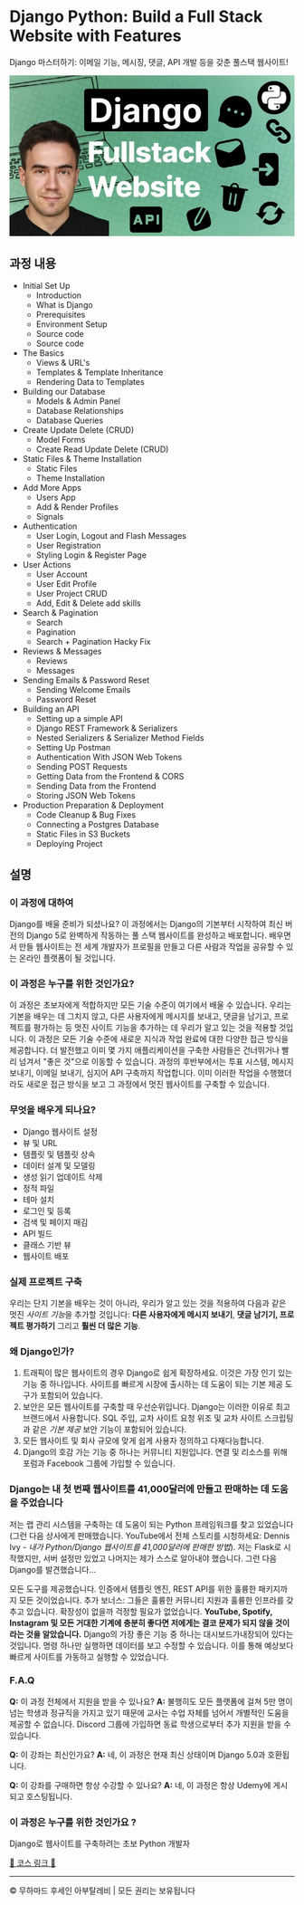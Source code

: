 <!-- ©©©©©©©©©©©©©©©©©©©©©©©© All Rights Are Reserved By Muhammad Husain Abootalebi ©©©©©©©©©©©©©©©©©©©©©©©©©©©©©©©©©© -->

# Django Python: Build a Full Stack Website with Features

Django 마스터하기: 이메일 기능, 메시징, 댓글, API 개발 등을 갖춘 풀스택 웹사이트!

![Django Python: Build a Full Stack Website with Features](../../assets/Courses/Course%20Covers/0%20-%201%20-%20Django%20Complete%20Course.webp)

## 과정 내용

- Initial Set Up
  - Introduction
  - What is Django
  - Prerequisites
  - Environment Setup
  - Source code
  - Source code
- The Basics
  - Views & URL's
  - Templates & Template Inheritance
  - Rendering Data to Templates
- Building our Database
  - Models & Admin Panel
  - Database Relationships
  - Database Queries
- Create Update Delete (CRUD)
  - Model Forms
  - Create Read Update Delete (CRUD)
- Static Files & Theme Installation
  - Static Files
  - Theme Installation
- Add More Apps
  - Users App
  - Add & Render Profiles
  - Signals
- Authentication
  - User Login, Logout and Flash Messages
  - User Registration
  - Styling Login & Register Page
- User Actions
  - User Account
  - User Edit Profile
  - User Project CRUD
  - Add, Edit & Delete add skills
- Search & Pagination
  - Search
  - Pagination
  - Search + Pagination Hacky Fix
- Reviews & Messages
  - Reviews
  - Messages
- Sending Emails & Password Reset
  - Sending Welcome Emails
  - Password Reset
- Building an API
  - Setting up a simple API
  - Django REST Framework & Serializers
  - Nested Serializers & Serializer Method Fields
  - Setting Up Postman
  - Authentication With JSON Web Tokens
  - Sending POST Requests
  - Getting Data from the Frontend & CORS
  - Sending Data from the Frontend
  - Storing JSON Web Tokens
- Production Preparation & Deployment
  - Code Cleanup & Bug Fixes
  - Connecting a Postgres Database
  - Static Files in S3 Buckets
  - Deploying Project

## 설명

### 이 과정에 대하여

Django를 배울 준비가 되셨나요? 이 과정에서는 Django의 기본부터 시작하여 최신 버전의 Django 5로 완벽하게 작동하는 풀 스택 웹사이트를 완성하고 배포합니다. 배우면서 만들 웹사이트는 전 세계 개발자가 프로필을 만들고 다른 사람과 작업을 공유할 수 있는 온라인 플랫폼이 될 것입니다.

### 이 과정은 누구를 위한 것인가요?

이 과정은 초보자에게 적합하지만 모든 기술 수준이 여기에서 배울 수 있습니다. 우리는 기본을 배우는 데 그치지 않고, 다른 사용자에게 메시지를 보내고, 댓글을 남기고, 프로젝트를 평가하는 등 멋진 사이트 기능을 추가하는 데 우리가 알고 있는 것을 적용할 것입니다. 이 과정은 모든 기술 수준에 새로운 지식과 작업 완료에 대한 다양한 접근 방식을 제공합니다. 더 발전했고 이미 몇 가지 애플리케이션을 구축한 사람들은 건너뛰거나 빨리 넘겨서 "좋은 것"으로 이동할 수 있습니다. 과정의 후반부에서는 투표 시스템, 메시지 보내기, 이메일 보내기, 심지어 API 구축까지 작업합니다. 이미 이러한 작업을 수행했더라도 새로운 접근 방식을 보고 그 과정에서 멋진 웹사이트를 구축할 수 있습니다.

### 무엇을 배우게 되나요?

- Django 웹사이트 설정
- 뷰 및 URL
- 템플릿 및 템플릿 상속
- 데이터 설계 및 모델링
- 생성 읽기 업데이트 삭제
- 정적 파일
- 테마 설치
- 로그인 및 등록
- 검색 및 페이지 매김
- API 빌드
- 클래스 기반 뷰
- 웹사이트 배포

### 실제 프로젝트 구축

우리는 단지 기본을 배우는 것이 아니라, 우리가 알고 있는 것을 적용하여 다음과 같은 멋진 *사이트 기능*을 추가할 것입니다: **다른 사용자에게 메시지 보내기**, **댓글 남기기, 프로젝트 평가하기** 그리고 **훨씬 더 많은 기능**.

### 왜 Django인가?

1. 트래픽이 많은 웹사이트의 경우 Django로 쉽게 확장하세요. 이것은 가장 인기 있는 기능 중 하나입니다. 사이트를 빠르게 시장에 출시하는 데 도움이 되는 기본 제공 도구가 포함되어 있습니다.
2. 보안은 모든 웹사이트를 구축할 때 우선순위입니다. Django는 이러한 이유로 최고 브랜드에서 사용합니다. SQL 주입, 교차 사이트 요청 위조 및 교차 사이트 스크립팅과 같은 *기본 제공* 보안 기능이 포함되어 있습니다.
3. 모든 웹사이트 및 회사 규모에 맞게 쉽게 사용자 정의하고 다재다능합니다.
4. Django의 호감 가는 기능 중 하나는 커뮤니티 지원입니다. 연결 및 리소스를 위해 포럼과 Facebook 그룹에 가입할 수 있습니다.

### Django는 내 첫 번째 웹사이트를 41,000달러에 만들고 판매하는 데 도움을 주었습니다

저는 랩 관리 시스템을 구축하는 데 도움이 되는 Python 프레임워크를 찾고 있었습니다(그런 다음 상사에게 판매했습니다. YouTube에서 전체 스토리를 시청하세요: Dennis Ivy - *내가 Python/Django 웹사이트를 41,000달러에 판매한 방법*). 저는 Flask로 시작했지만, 서버 설정만 있었고 나머지는 제가 스스로 알아내야 했습니다. 그런 다음 Django를 발견했습니다...

모든 도구를 제공했습니다. 인증에서 템플릿 엔진, REST API를 위한 훌륭한 패키지까지 모든 것이었습니다. 추가 보너스: 그들은 훌륭한 커뮤니티 지원과 훌륭한 인프라를 갖추고 있습니다. 확장성이 없을까 걱정할 필요가 없었습니다. **YouTube, Spotify, Instagram 및 모든 거대한 기계에 충분히 좋다면 저에게는 결코 문제가 되지 않을 것이라는 것을 알았습니다.** Django의 가장 좋은 기능 중 하나는 대시보드가 ​​내장되어 있다는 것입니다. 명령 하나만 실행하면 데이터를 보고 수정할 수 있습니다. 이를 통해 예상보다 빠르게 사이트를 가동하고 실행할 수 있었습니다.

### F.A.Q

**Q:** 이 과정 전체에서 지원을 받을 수 있나요?
**A:** 불행히도 모든 플랫폼에 걸쳐 5만 명이 넘는 학생과 정규직을 가지고 있기 때문에 교사는 수업 자체를 넘어서 개별적인 도움을 제공할 수 없습니다. Discord 그룹에 가입하면 동료 학생으로부터 추가 지원을 받을 수 있습니다.

**Q:** 이 강좌는 최신인가요?
**A:** 네, 이 과정은 현재 최신 상태이며 Django 5.0과 호환됩니다.

**Q:** 이 강좌를 구매하면 항상 수강할 수 있나요?
**A:** 네, 이 과정은 항상 Udemy에 게시되고 호스팅됩니다.

### 이 과정은 누구를 위한 것인가요 ?

Django로 웹사이트를 구축하려는 초보 Python 개발자

[🔗 코스 링크 🔗](https://www.udemy.com/course/python-django-2021-complete-course/?srsltid=AfmBOopVFupKzL4elOACUlCj3sL3y0MfMEDuBnBg4iJQEUhwRzHPSFhU&couponCode=ST21MT121624)

---

© 무하마드 후세인 아부탈레비 | 모든 권리는 보유됩니다

<!-- ©©©©©©©©©©©©©©©©©©©©©©©© All Rights Are Reserved By Muhammad Husain Abootalebi ©©©©©©©©©©©©©©©©©©©©©©©©©©©©©©©©©© -->
